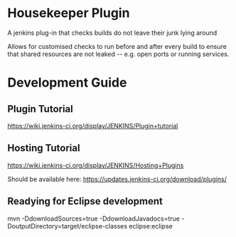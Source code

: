 # Housekeeper Plugin

A jenkins plug-in that checks builds do not leave their junk lying around

Allows for customised checks to run before and after every build to ensure that shared resources are not leaked -- e.g. open ports or running services.

# Development Guide

## Plugin Tutorial
https://wiki.jenkins-ci.org/display/JENKINS/Plugin+tutorial

## Hosting Tutorial
https://wiki.jenkins-ci.org/display/JENKINS/Hosting+Plugins

Should be available here:
https://updates.jenkins-ci.org/download/plugins/

## Readying for Eclipse development

  mvn -DdownloadSources=true -DdownloadJavadocs=true -DoutputDirectory=target/eclipse-classes eclipse:eclipse

